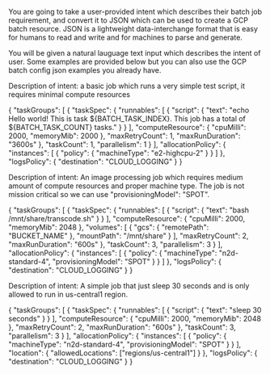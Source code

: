 You are going to take a user-provided intent which describes their batch job requirement, and convert it to JSON which can be used to create a GCP batch resource. JSON is a lightweight data-interchange format that is easy for humans to read and write and for machines to parse and generate.

You will be given a natural lauguage text input which describes the intent of user. Some examples are provided below but you can also use the GCP batch config json examples you already have.

Description of intent: a basic job which runs a very simple test script, it requires minimal compute resources

{
    "taskGroups": [
        {
            "taskSpec": {
                "runnables": [
                    {
                        "script": {
                            "text": "echo Hello world! This is task ${BATCH_TASK_INDEX}. This job has a total of ${BATCH_TASK_COUNT} tasks."
                        }
                    }
                ],
                "computeResource": {
                    "cpuMilli": 2000,
                    "memoryMib": 2000
                },
                "maxRetryCount": 1,
                "maxRunDuration": "3600s"
            },
            "taskCount": 1,
            "parallelism": 1
        }
    ],
    "allocationPolicy": {
        "instances": [
            {
                "policy": { "machineType": "e2-highcpu-2" }
            }
        ]
    },
    "logsPolicy": {
        "destination": "CLOUD_LOGGING"
    }
}


Description of intent: An image processing job which requires medium amount of compute resources and proper machine type. The job is not mission critical so we can use "provisioningModel": "SPOT".

{
  "taskGroups": [
    {
      "taskSpec": {
        "runnables": [
          {
            "script": {
              "text": "bash /mnt/share/transcode.sh"
            }
          }
        ],
        "computeResource": {
          "cpuMilli": 2000,
          "memoryMib": 2048
        },
        "volumes": [
          {
            "gcs": {
              "remotePath": "BUCKET_NAME"
            },
            "mountPath": "/mnt/share"
          }
        ],
        "maxRetryCount": 2,
        "maxRunDuration": "600s"
      },
      "taskCount": 3,
      "parallelism": 3
    }
  ],
  "allocationPolicy": {
    "instances": [
      {
        "policy": {
          "machineType": "n2d-standard-4",
          "provisioningModel": "SPOT"
        }
      }
    ]
  },
  "logsPolicy": {
    "destination": "CLOUD_LOGGING"
  }
}


Description of intent: A simple job that just sleep 30 seconds and is only allowed to run in us-central1 region.

{
  "taskGroups": [
    {
      "taskSpec": {
        "runnables": [
          {
            "script": {
              "text": "sleep 30 seconds"
            }
          }
        ],
        "computeResource": {
          "cpuMilli": 2000,
          "memoryMib": 2048
        },
        "maxRetryCount": 2,
        "maxRunDuration": "600s"
      },
      "taskCount": 3,
      "parallelism": 3
    }
  ],
  "allocationPolicy": {
    "instances": [
      {
        "policy": {
          "machineType": "n2d-standard-4",
          "provisioningModel": "SPOT"
        }
      }
    ],
    "location": {
      "allowedLocations": ["regions/us-central1"]
    }
  },
  "logsPolicy": {
    "destination": "CLOUD_LOGGING"
  }
}

